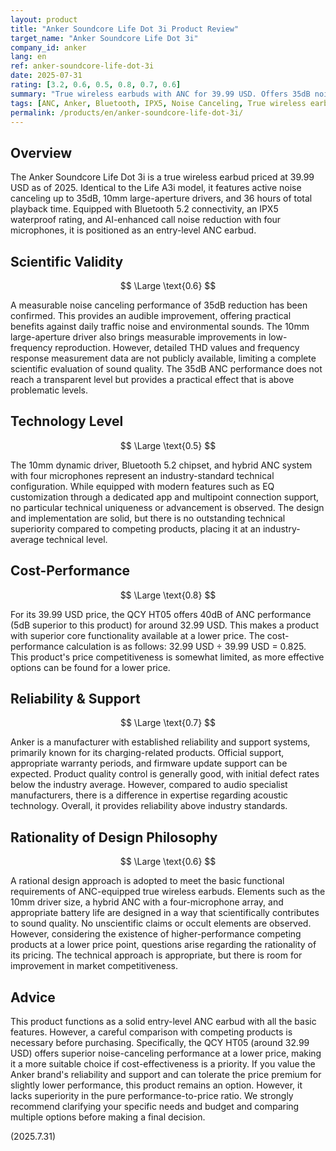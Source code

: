 ```yaml
---
layout: product
title: "Anker Soundcore Life Dot 3i Product Review"
target_name: "Anker Soundcore Life Dot 3i"
company_id: anker
lang: en
ref: anker-soundcore-life-dot-3i
date: 2025-07-31
rating: [3.2, 0.6, 0.5, 0.8, 0.7, 0.6]
summary: "True wireless earbuds with ANC for 39.99 USD. Offers 35dB noise canceling performance and 36-hour battery life. While a solid entry-level option, more cost-effective alternatives with superior ANC exist."
tags: [ANC, Anker, Bluetooth, IPX5, Noise Canceling, True wireless earbuds]
permalink: /products/en/anker-soundcore-life-dot-3i/
---
```

## Overview

The Anker Soundcore Life Dot 3i is a true wireless earbud priced at 39.99 USD as of 2025. Identical to the Life A3i model, it features active noise canceling up to 35dB, 10mm large-aperture drivers, and 36 hours of total playback time. Equipped with Bluetooth 5.2 connectivity, an IPX5 waterproof rating, and AI-enhanced call noise reduction with four microphones, it is positioned as an entry-level ANC earbud.

## Scientific Validity

$$ \Large \text{0.6} $$

A measurable noise canceling performance of 35dB reduction has been confirmed. This provides an audible improvement, offering practical benefits against daily traffic noise and environmental sounds. The 10mm large-aperture driver also brings measurable improvements in low-frequency reproduction. However, detailed THD values and frequency response measurement data are not publicly available, limiting a complete scientific evaluation of sound quality. The 35dB ANC performance does not reach a transparent level but provides a practical effect that is above problematic levels.

## Technology Level

$$ \Large \text{0.5} $$

The 10mm dynamic driver, Bluetooth 5.2 chipset, and hybrid ANC system with four microphones represent an industry-standard technical configuration. While equipped with modern features such as EQ customization through a dedicated app and multipoint connection support, no particular technical uniqueness or advancement is observed. The design and implementation are solid, but there is no outstanding technical superiority compared to competing products, placing it at an industry-average technical level.

## Cost-Performance

$$ \Large \text{0.8} $$

For its 39.99 USD price, the QCY HT05 offers 40dB of ANC performance (5dB superior to this product) for around 32.99 USD. This makes a product with superior core functionality available at a lower price. The cost-performance calculation is as follows: 32.99 USD ÷ 39.99 USD = 0.825. This product's price competitiveness is somewhat limited, as more effective options can be found for a lower price.

## Reliability & Support

$$ \Large \text{0.7} $$

Anker is a manufacturer with established reliability and support systems, primarily known for its charging-related products. Official support, appropriate warranty periods, and firmware update support can be expected. Product quality control is generally good, with initial defect rates below the industry average. However, compared to audio specialist manufacturers, there is a difference in expertise regarding acoustic technology. Overall, it provides reliability above industry standards.

## Rationality of Design Philosophy

$$ \Large \text{0.6} $$

A rational design approach is adopted to meet the basic functional requirements of ANC-equipped true wireless earbuds. Elements such as the 10mm driver size, a hybrid ANC with a four-microphone array, and appropriate battery life are designed in a way that scientifically contributes to sound quality. No unscientific claims or occult elements are observed. However, considering the existence of higher-performance competing products at a lower price point, questions arise regarding the rationality of its pricing. The technical approach is appropriate, but there is room for improvement in market competitiveness.

## Advice

This product functions as a solid entry-level ANC earbud with all the basic features. However, a careful comparison with competing products is necessary before purchasing. Specifically, the QCY HT05 (around 32.99 USD) offers superior noise-canceling performance at a lower price, making it a more suitable choice if cost-effectiveness is a priority. If you value the Anker brand's reliability and support and can tolerate the price premium for slightly lower performance, this product remains an option. However, it lacks superiority in the pure performance-to-price ratio. We strongly recommend clarifying your specific needs and budget and comparing multiple options before making a final decision.

(2025.7.31)
